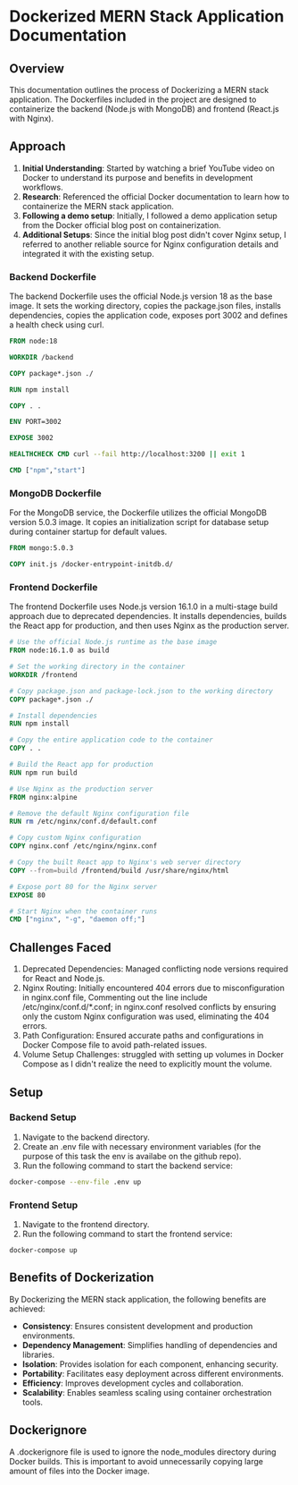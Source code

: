 # Dockerized MERN Stack Application Documentation

## Overview

This documentation outlines the process of Dockerizing a MERN stack application. The Dockerfiles included in the project are designed to containerize the backend (Node.js with MongoDB) and frontend (React.js with Nginx).

## Approach

1. **Initial Understanding**: Started by watching a brief YouTube video on Docker to understand its purpose and benefits in development workflows.
2. **Research**: Referenced the official Docker documentation to learn how to containerize the MERN stack application.
3. **Following a demo setup**: Initially, I followed a demo application setup from the Docker official blog post on containerization.
4. **Additional Setups**: Since the initial blog post didn't cover Nginx setup, I referred to another reliable source for Nginx configuration details and integrated it with the existing setup.

### Backend Dockerfile

The backend Dockerfile uses the official Node.js version 18 as the base image. It sets the working directory, copies the package.json files, installs dependencies, copies the application code, exposes port 3002 and defines a health check using curl.

```dockerfile
FROM node:18

WORKDIR /backend

COPY package*.json ./

RUN npm install

COPY . .

ENV PORT=3002

EXPOSE 3002

HEALTHCHECK CMD curl --fail http://localhost:3200 || exit 1

CMD ["npm","start"]
```

### MongoDB Dockerfile

For the MongoDB service, the Dockerfile utilizes the official MongoDB version 5.0.3 image. It copies an initialization script for database setup during container startup for default values.

```dockerfile
FROM mongo:5.0.3

COPY init.js /docker-entrypoint-initdb.d/
```

### Frontend Dockerfile

The frontend Dockerfile uses Node.js version 16.1.0 in a multi-stage build approach due to deprecated dependencies. It installs dependencies, builds the React app for production, and then uses Nginx as the production server.

```dockerfile
# Use the official Node.js runtime as the base image
FROM node:16.1.0 as build

# Set the working directory in the container
WORKDIR /frontend

# Copy package.json and package-lock.json to the working directory
COPY package*.json ./

# Install dependencies
RUN npm install

# Copy the entire application code to the container
COPY . .

# Build the React app for production
RUN npm run build

# Use Nginx as the production server
FROM nginx:alpine

# Remove the default Nginx configuration file
RUN rm /etc/nginx/conf.d/default.conf

# Copy custom Nginx configuration
COPY nginx.conf /etc/nginx/nginx.conf

# Copy the built React app to Nginx's web server directory
COPY --from=build /frontend/build /usr/share/nginx/html

# Expose port 80 for the Nginx server
EXPOSE 80

# Start Nginx when the container runs
CMD ["nginx", "-g", "daemon off;"]
```

## Challenges Faced

1. Deprecated Dependencies: Managed conflicting node versions required for React and Node.js.
2. Nginx Routing: Initially encountered 404 errors due to misconfiguration in nginx.conf file, Commenting out the line include /etc/nginx/conf.d/\*.conf; in nginx.conf resolved conflicts by ensuring only the custom Nginx configuration was used, eliminating the 404 errors.
3. Path Configuration: Ensured accurate paths and configurations in Docker Compose file to avoid path-related issues.
4. Volume Setup Challenges: struggled with setting up volumes in Docker Compose as I didn't realize the need to explicitly mount the volume.

## Setup

### Backend Setup

1. Navigate to the backend directory.
2. Create an .env file with necessary environment variables (for the purpose of this task the env is availabe on the github repo).
3. Run the following command to start the backend service:

```bash
docker-compose --env-file .env up
```

### Frontend Setup

1. Navigate to the frontend directory.
2. Run the following command to start the frontend service:

```
docker-compose up
```

## Benefits of Dockerization

By Dockerizing the MERN stack application, the following benefits are achieved:

- **Consistency**: Ensures consistent development and production environments.
- **Dependency Management**: Simplifies handling of dependencies and libraries.
- **Isolation**: Provides isolation for each component, enhancing security.
- **Portability**: Facilitates easy deployment across different environments.
- **Efficiency**: Improves development cycles and collaboration.
- **Scalability**: Enables seamless scaling using container orchestration tools.

## Dockerignore

A .dockerignore file is used to ignore the node_modules directory during Docker builds. This is important to avoid unnecessarily copying large amount of files into the Docker image.
